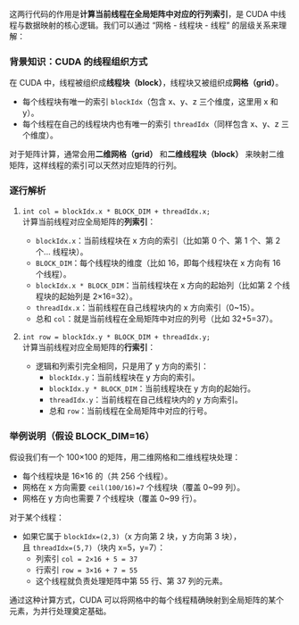 这两行代码的作用是**计算当前线程在全局矩阵中对应的行列索引**，是 CUDA 中线程与数据映射的核心逻辑。我们可以通过 “网格 - 线程块 - 线程” 的层级关系来理解：

### 背景知识：CUDA 的线程组织方式

在 CUDA 中，线程被组织成**线程块（block）**，线程块又被组织成**网格（grid）**。


- 每个线程块有唯一的索引 `blockIdx`（包含 x、y、z 三个维度，这里用 x 和 y）。
- 每个线程在自己的线程块内也有唯一的索引 `threadIdx`（同样包含 x、y、z 三个维度）。

  

对于矩阵计算，通常会用**二维网格（grid）** 和**二维线程块（block）** 来映射二维矩阵，这样线程的索引可以天然对应矩阵的行列。

### 逐行解析

1. `int col = blockIdx.x * BLOCK_DIM + threadIdx.x;`  
    计算当前线程对应全局矩阵的**列索引**：
    
    - `blockIdx.x`：当前线程块在 x 方向的索引（比如第 0 个、第 1 个、第 2 个... 线程块）。
    - `BLOCK_DIM`：每个线程块的维度（比如 16，即每个线程块在 x 方向有 16 个线程）。
    - `blockIdx.x * BLOCK_DIM`：当前线程块在 x 方向的起始列（比如第 2 个线程块的起始列是 2×16=32）。
    - `threadIdx.x`：当前线程在自己线程块内的 x 方向索引（0~15）。
    - 总和 `col`：就是当前线程在全局矩阵中对应的列号（比如 32+5=37）。
2. `int row = blockIdx.y * BLOCK_DIM + threadIdx.y;`  
    计算当前线程对应全局矩阵的**行索引**：
    
    - 逻辑和列索引完全相同，只是用了 y 方向的索引：
        - `blockIdx.y`：当前线程块在 y 方向的索引。
        - `blockIdx.y * BLOCK_DIM`：当前线程块在 y 方向的起始行。
        - `threadIdx.y`：当前线程在自己线程块内的 y 方向索引。
        - 总和 `row`：当前线程在全局矩阵中对应的行号。

### 举例说明（假设 BLOCK_DIM=16）

假设我们有一个 100×100 的矩阵，用二维网格和二维线程块处理：

  

- 每个线程块是 16×16 的（共 256 个线程）。
- 网格在 x 方向需要 `ceil(100/16)=7` 个线程块（覆盖 0~99 列）。
- 网格在 y 方向也需要 7 个线程块（覆盖 0~99 行）。

  

对于某个线程：

  

- 如果它属于 `blockIdx=(2,3)`（x 方向第 2 块，y 方向第 3 块），且 `threadIdx=(5,7)`（块内 x=5，y=7）：
    - 列索引 `col = 2×16 + 5 = 37`
    - 行索引 `row = 3×16 + 7 = 55`
    - 这个线程就负责处理矩阵中第 55 行、第 37 列的元素。

  

通过这种计算方式，CUDA 可以将网格中的每个线程精确映射到全局矩阵的某个元素，为并行处理奠定基础。